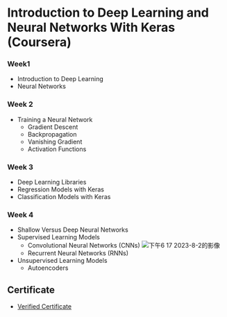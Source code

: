 # Introduction to Deep Learning and Neural Networks With Keras (Coursera)
### Week1
- Introduction to Deep Learning
- Neural Networks

### Week 2
- Training a Neural Network
  - Gradient Descent
  - Backpropagation
  - Vanishing Gradient
  - Activation Functions

### Week 3
- Deep Learning Libraries
- Regression Models with Keras
- Classification Models with Keras

### Week 4
- Shallow Versus Deep Neural Networks
- Supervised Learning Models
  - Convolutional Neural Networks (CNNs)
    ![下午6 17 2023-8-2的影像](https://github.com/Ollivvt/coursera-ibm-intro-to-nn-dl/assets/86839549/7633ce3d-1200-4d7a-97da-d586c32c9b8d)
  - Recurrent Neural Networks (RNNs)
- Unsupervised Learning Models 
  - Autoencoders

## Certificate
- [Verified Certificate](https://coursera.org/share/43945b8bbeef32b729744c29780bac48)

